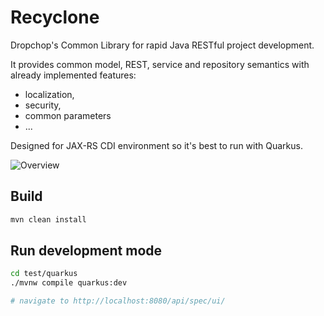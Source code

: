 # Recyclone

Dropchop's Common Library for rapid Java RESTful project development.

It provides common model, REST, service and repository semantics with already implemented features:
- localization,
- security,
- common parameters
- ...

Designed for JAX-RS CDI environment so it's best to run with Quarkus.

![Overview](https://github.com/ivlcic/recyclone/blob/4ec9266f62f3b34cc231cdcb3d82eaaf5797033c/docs/img/Recyclone.svg)

## Build

```bash 
mvn clean install
```

## Run development mode

```bash
cd test/quarkus
./mvnw compile quarkus:dev

# navigate to http://localhost:8080/api/spec/ui/
```
